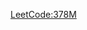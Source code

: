 [LeetCode:378M](https://leetcode.com/problems/kth-smallest-element-in-a-sorted-matrix/#/description)

